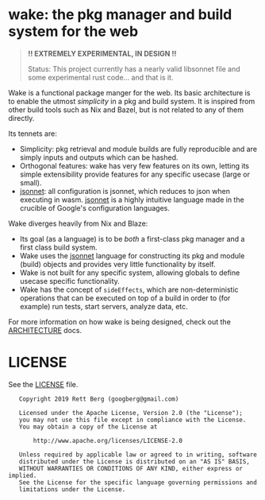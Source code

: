 # wake: the pkg manager and build system for the web

> **!! EXTREMELY EXPERIMENTAL, IN DESIGN !!**
>
> Status: This project currently has a nearly valid libsonnet file and some
> experimental rust code... and that is it.

Wake is a functional package manger for the web. Its basic architecture is to
enable the utmost _simplicity_ in a pkg and build system. It is inspired from
other build tools such as Nix and Bazel, but is not related to any of them
directly.

Its tennets are:
- Simplicity: pkg retrieval and module builds are fully reproducible and are
  simply inputs and outputs which can be hashed.
- Orthogonal features: wake has very few features on its own, letting its
  simple extensibility provide features for any specific usecase (large or
  small).
- [jsonnet]: all configuration is jsonnet, which reduces to json when
  executing in wasm. [jsonnet] is a highly intuitive language made in the
  crucible of Google's configuration languages.

Wake diverges heavily from Nix and Blaze:
- Its goal (as a language) is to be _both_ a first-class pkg manager and a
  first class build system.
- Wake uses the [jsonnet] language for constructing its pkg and module (build)
  objects and provides very little functionality by itself.
- Wake is not built for any specific system, allowing globals to define usecase
  specific functionality.
- Wake has the concept of `sideEffects`, which are non-deterministic operations
  that can be executed on top of a build in order to (for example) run tests,
  start servers, analyze data, etc.

For more information on how wake is being designed, check out the
[ARCHITECTURE](ARCHITECTURE.md) docs.

[jsonnet]: https://jsonnet.org/

# LICENSE

See the [LICENSE](LICENSE.md) file.

```
   Copyright 2019 Rett Berg (googberg@gmail.com)

   Licensed under the Apache License, Version 2.0 (the "License");
   you may not use this file except in compliance with the License.
   You may obtain a copy of the License at

       http://www.apache.org/licenses/LICENSE-2.0

   Unless required by applicable law or agreed to in writing, software
   distributed under the License is distributed on an "AS IS" BASIS,
   WITHOUT WARRANTIES OR CONDITIONS OF ANY KIND, either express or implied.
   See the License for the specific language governing permissions and
   limitations under the License.
```
